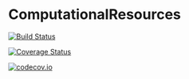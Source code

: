 # ComputationalResources

[![Build Status](https://travis-ci.org/timholy/ComputationalResources.jl.svg?branch=master)](https://travis-ci.org/timholy/ComputationalResources.jl)

[![Coverage Status](https://coveralls.io/repos/timholy/ComputationalResources.jl/badge.svg?branch=master&service=github)](https://coveralls.io/github/timholy/ComputationalResources.jl?branch=master)

[![codecov.io](http://codecov.io/github/timholy/ComputationalResources.jl/coverage.svg?branch=master)](http://codecov.io/github/timholy/ComputationalResources.jl?branch=master)
